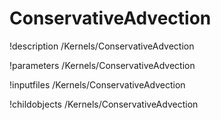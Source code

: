 <!-- MOOSE Documentation Stub: Remove this when content is added. -->

# ConservativeAdvection
!description /Kernels/ConservativeAdvection

!parameters /Kernels/ConservativeAdvection

!inputfiles /Kernels/ConservativeAdvection

!childobjects /Kernels/ConservativeAdvection

